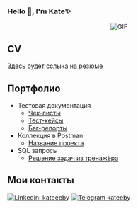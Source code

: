 ### Hello 👋, I'm Kate✨

<div align="center">

![GIF](https://i.imgur.com/IkdLIvu.gif)
  
</div>

## CV 

[Здесь будет сслыка на резюме](https://drive.google.com/file/d/1IfdwdrISL9-cE46__N1WIzopC8ykIamQ/view?usp=sharing)

## Портфолио 
- Тестовая документация
  -  [Чек-листы](https://drive.google.com/drive/folders/1s8t7epyp0Wu8uNuu0qx6snvEHeSIkNQv?usp=sharing)
  -  [Тест-кейсы](https://drive.google.com/drive/folders/1hWIJta5fZ-m1dwiOnPGrvwo-izGDNd5r?usp=sharing)
  -  [Баг-репорты](https://drive.google.com/drive/folders/1P-s4aexJI2I4vvFOVknrYrT7rXj6hY-E?usp=sharing)
- Коллекция в Postman 
  -  [Название проекта](https://ссылочку_сюда)
- SQL запросы 
  -  [Решение задач из тренажёра](https://github.com/ssofism/sql-academy)

## Мои контакты

[![Linkedin: kateeeby](https://img.shields.io/badge/-LinkedIn-0e76a8?style=flat-square&logo=Linkedin&logoColor=white)](https://linkedin.com/in/kateeeby/)
[![Telegram kateeby](https://img.shields.io/badge/-Telegram-0088cc?style=flat-square&logo=Telegram&logoColor=white)](https://t.me/kateeby)

